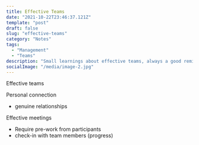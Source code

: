 ```yaml
---
title: Effective Teams
date: "2021-10-22T23:46:37.121Z"
template: "post"
draft: false
slug: "effective-teams"
category: "Notes"
tags:
  - "Management"
  - "Teams"
description: "Small learnings about effective teams, always a good reminder"
socialImage: "/media/image-2.jpg"
---
```


Effective teams

Personal connection
- genuine relationships

Effective meetings
- Require pre-work from participants
- check-in with team members (progress)
  
  
